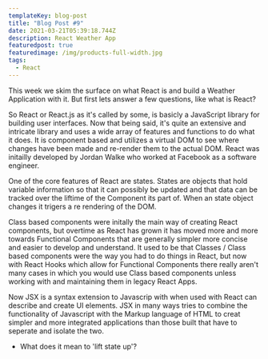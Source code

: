 ```yaml
---
templateKey: blog-post
title: "Blog Post #9"
date: 2021-03-21T05:39:18.744Z
description: React Weather App
featuredpost: true
featuredimage: /img/products-full-width.jpg
tags:
  - React
---
```

This week we skim the surface on what React is and build a Weather Application with it. But first lets answer a few questions, like what is React?

So React or React.js as it's called by some, is basicly a JavaScript library for building user interfaces. Now that being said, it's quite an extensive and intricate library and uses a wide array of features and functions to do what it does. It is component based and utilizes a virtual DOM to see where changes have been made and re-render them to the actual DOM. React was initailly developed by Jordan Walke who worked at Facebook as a software engineer.



One of the core features of React are states. States are objects that hold variable information so that it can possibly be updated and that data can be tracked over the liftime of the Component its part of. When an state object changes it trigers a re rendering of the DOM.



Class based components were initally the main way of creating React components, but overtime as React has grown it has moved more and more towards Functional Components that are generally simpler more concise and easier to develop and understand. It used to be that Classes / Class based components were the way you had to do things in React, but now with React Hooks which allow for Functional Components there really aren't many cases in which you would use Class based components unless working with and maintaining them in legacy React Apps.



Now JSX is a syntax extension to Javascrip with when used with React can describe and create UI elements. JSX in many ways tries to combine the functionality of Javascript with the Markup language of HTML to creat simpler and more integrated applications than those built that have to seperate and isolate the two.





* What does it mean to 'lift state up'?